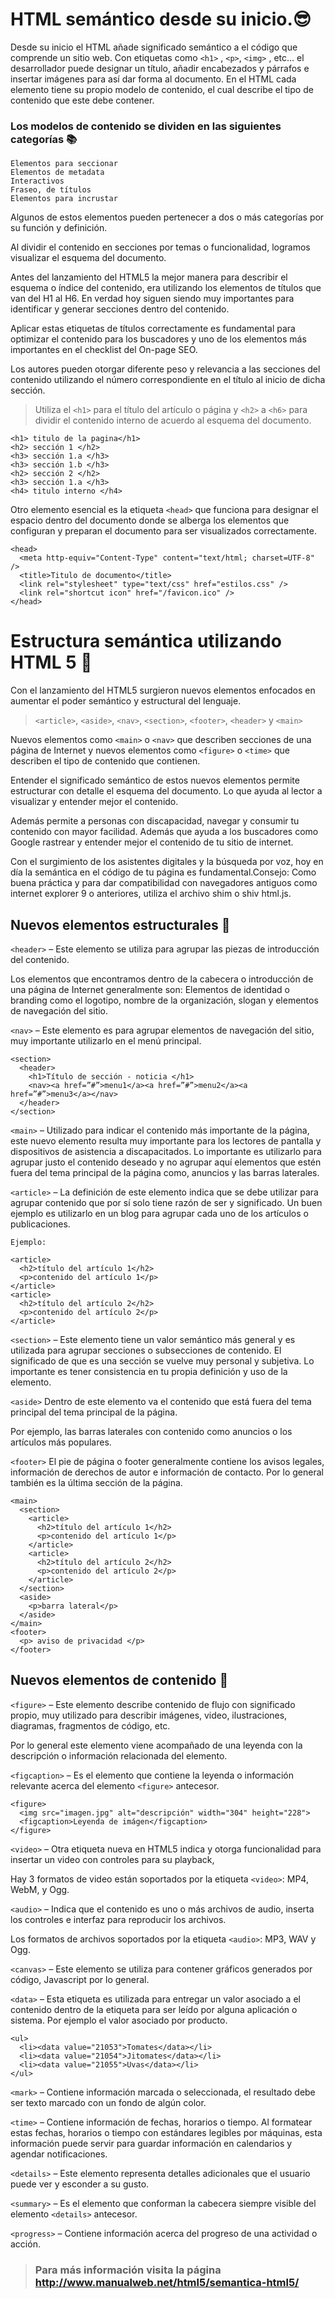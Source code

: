 # HTML semántico desde su inicio.😎
Desde su inicio el HTML añade significado semántico a el código que comprende un sitio web.
Con etiquetas como `<h1>` , `<p>`, `<img>` , etc… el desarrollador puede designar un título,
añadir encabezados y párrafos e insertar imágenes para así dar forma al documento.
En el HTML cada elemento tiene su propio modelo de contenido,
el cual describe el tipo de contenido que este debe contener.

### Los modelos de contenido se dividen en las siguientes categorías 📚

    Elementos para seccionar
    Elementos de metadata
    Interactivos
    Fraseo, de títulos
    Elementos para incrustar

Algunos de estos elementos pueden pertenecer a dos o más categorías por su función y definición.

Al dividir el contenido en secciones por temas o funcionalidad, logramos visualizar el esquema del documento.

Antes del lanzamiento del HTML5 la mejor manera para describir el esquema o índice del contenido, era utilizando los elementos de títulos que van del H1 al H6.
En verdad hoy siguen siendo muy importantes para identificar y generar secciones dentro del contenido.

Aplicar estas etiquetas de títulos correctamente es fundamental para optimizar el contenido para los buscadores y uno de los elementos más importantes en el checklist del On-page SEO.

Los autores pueden otorgar diferente peso y relevancia a las secciones del contenido utilizando el número correspondiente en el título al inicio de dicha sección.

> Utiliza el `<h1>` para el título del artículo o página y `<h2>` a `<h6>` para dividir el contenido interno de acuerdo al esquema del documento.
```
<h1> titulo de la pagina</h1>
<h2> sección 1 </h2>
<h3> sección 1.a </h3>
<h3> sección 1.b </h3>
<h2> sección 2 </h2>
<h3> sección 1.a </h3>
<h4> titulo interno </h4>
```

Otro elemento esencial es la etiqueta `<head>` que funciona para designar el espacio dentro del documento donde se alberga los elementos que configuran y preparan el documento para ser visualizados correctamente.
```
<head>
  <meta http-equiv="Content-Type" content="text/html; charset=UTF-8" />
  <title>Titulo de documento</title>
  <link rel="stylesheet" type="text/css" href="estilos.css" />
  <link rel="shortcut icon" href="/favicon.ico" />
</head>
```

# Estructura semántica utilizando HTML 5 🤯
Con el lanzamiento del HTML5 surgieron nuevos elementos enfocados en aumentar el poder semántico y estructural del lenguaje.

> `<article>`, `<aside>`, `<nav>`, `<section>`, `<footer>`, `<header>` y `<main>`

Nuevos elementos como `<main>` o `<nav>` que describen secciones de una página de Internet y nuevos elementos como `<figure>` o `<time>` que describen el tipo de contenido que contienen.

Entender el significado semántico de estos nuevos elementos permite estructurar con detalle el esquema del documento. Lo que ayuda al lector a visualizar y entender mejor el contenido.

Además permite a personas con discapacidad, navegar y consumir tu contenido con mayor facilidad. Además que ayuda a los buscadores como Google rastrear y entender mejor el contenido de tu sitio de internet.

Con el surgimiento de los asistentes digitales y la búsqueda por voz, hoy en día la semántica en el código de tu página es fundamental.Consejo: Como buena práctica y para dar compatibilidad con navegadores antiguos como internet explorer 9 o anteriores, utiliza el archivo shim o shiv html.js.

## Nuevos elementos estructurales 🤩
`<header>` – Este elemento se utiliza para agrupar las piezas de introducción del contenido.

Los elementos que encontramos dentro de la cabecera o introducción de una página de Internet generalmente son: Elementos de identidad o branding como el logotipo, nombre de la organización, slogan y elementos de navegación del sitio.

`<nav>` – Este elemento es para agrupar elementos de navegación del sitio, muy importante utilizarlo en el menú principal.
```
<section>
  <header>
    <h1>Título de sección - noticia </h1>
    <nav><a href=”#”>menu1</a><a href=”#”>menu2</a><a href=”#”>menu3</a></nav>
  </header>
</section>
```
`<main>` – Utilizado para indicar el contenido más importante de la página, este nuevo elemento resulta muy importante para los lectores de pantalla y dispositivos de asistencia a discapacitados. Lo importante es utilizarlo para agrupar justo el contenido deseado y no agrupar aquí elementos que estén fuera del tema principal de la página como, anuncios y las barras laterales.

`<article>` – La definición de este elemento indica que se debe utilizar para agrupar contenido que por sí solo tiene razón de ser y significado. Un buen ejemplo es utilizarlo en un blog para agrupar cada uno de los artículos o publicaciones.

    Ejemplo:
```
<article>
  <h2>título del artículo 1</h2>
  <p>contenido del artículo 1</p>
</article>
<article>
  <h2>título del artículo 2</h2>
  <p>contenido del artículo 2</p>
</article>
```
`<section>` – Este elemento tiene un valor semántico más general y es utilizada para agrupar secciones o subsecciones de contenido. El significado de que es una sección se vuelve muy personal y subjetiva. Lo importante es tener consistencia en tu propia definición y uso de la elemento.

`<aside>` Dentro de este elemento va el contenido que está fuera del tema principal del tema principal de la página.

Por ejemplo, las barras laterales con contenido como anuncios o los artículos más populares.

`<footer>` El pie de página o footer generalmente contiene los avisos legales, información de derechos de autor e información de contacto. Por lo general también es la última sección de la página.
```
<main>
  <section>
    <article>
      <h2>título del artículo 1</h2>
      <p>contenido del artículo 1</p>
    </article>
    <article>
      <h2>título del artículo 2</h2>
      <p>contenido del artículo 2</p>
    </article>
  </section>
  <aside>
    <p>barra lateral</p>
  </aside>
</main>
<footer>
  <p> aviso de privacidad </p>
</footer>
```
## Nuevos elementos de contenido 🤗
`<figure>` – Este elemento describe contenido de flujo con significado propio, muy utilizado para describir imágenes, video, ilustraciones, diagramas, fragmentos de código, etc.

Por lo general este elemento viene acompañado de una leyenda con la descripción o información relacionada del elemento.

`<figcaption>` – Es el elemento que contiene la leyenda o información relevante acerca del elemento `<figure>` antecesor.
```
<figure>
  <img src="imagen.jpg" alt="descripción" width="304" height="228">
  <figcaption>Leyenda de imágen</figcaption>
</figure>
```
`<video>` – Otra etiqueta nueva en HTML5 indica y otorga funcionalidad para insertar un video con controles para su playback,

Hay 3 formatos de video están soportados por la etiqueta `<video>`: MP4, WebM, y Ogg.

`<audio>` – Indica que el contenido es uno o más archivos de audio, inserta los controles e interfaz para reproducir los archivos.

Los formatos de archivos soportados por la etiqueta `<audio>`: MP3, WAV y Ogg.

`<canvas>` – Este elemento se utiliza para contener gráficos generados por código, Javascript por lo general.

`<data>` – Esta etiqueta es utilizada para entregar un valor asociado a el contenido dentro de la etiqueta para ser leído por alguna aplicación o sistema. Por ejemplo el valor asociado por producto.
```
<ul>
  <li><data value="21053">Tomates</data></li>
  <li><data value="21054">Jitomates</data></li>
  <li><data value="21055">Uvas</data></li>
</ul>
```

`<mark>` – Contiene información marcada o seleccionada, el resultado debe ser texto marcado con un fondo de algún color.

`<time>` – Contiene información de fechas, horarios o tiempo. Al formatear estas fechas, horarios o tiempo con estándares legibles por máquinas, esta información puede servir para guardar información en calendarios y agendar notificaciones.

`<details>` – Este elemento representa detalles adicionales que el usuario puede ver y esconder a su gusto.

`<summary>` – Es el elemento que conforman la cabecera siempre visible del elemento `<details>` antecesor.

`<progress>` – Contiene información acerca del progreso de una actividad o acción.

> ### Para más información visita la página **http://www.manualweb.net/html5/semantica-html5/**